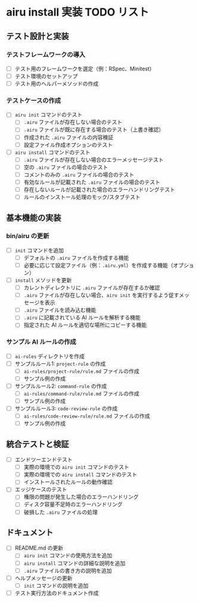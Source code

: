 # airu install 実装 TODO リスト

## テスト設計と実装

### テストフレームワークの導入
- [ ] テスト用のフレームワークを選定（例：RSpec、Minitest）
- [ ] テスト環境のセットアップ
- [ ] テスト用のヘルパーメソッドの作成

### テストケースの作成
- [ ] `airu init` コマンドのテスト
  - [ ] `.airu` ファイルが存在しない場合のテスト
  - [ ] `.airu` ファイルが既に存在する場合のテスト（上書き確認）
  - [ ] 作成された `.airu` ファイルの内容検証
  - [ ] 設定ファイル作成オプションのテスト
- [ ] `airu install` コマンドのテスト
  - [ ] `.airu` ファイルが存在しない場合のエラーメッセージテスト
  - [ ] 空の `.airu` ファイルの場合のテスト
  - [ ] コメントのみの `.airu` ファイルの場合のテスト
  - [ ] 有効なルールが記載された `.airu` ファイルの場合のテスト
  - [ ] 存在しないルールが記載された場合のエラーハンドリングテスト
  - [ ] ルールのインストール処理のモック/スタブテスト

## 基本機能の実装

### bin/airu の更新
- [ ] `init` コマンドを追加
  - [ ] デフォルトの `.airu` ファイルを作成する機能
  - [ ] 必要に応じて設定ファイル（例：`.airu.yml`）を作成する機能（オプション）
- [ ] `install` メソッドを更新
  - [ ] カレントディレクトリに `.airu` ファイルが存在するか確認
  - [ ] `.airu` ファイルが存在しない場合、`airu init` を実行するよう促すメッセージを表示
  - [ ] `.airu` ファイルを読み込む機能
  - [ ] `.airu` に記載されている AI ルールを解析する機能
  - [ ] 指定された AI ルールを適切な場所にコピーする機能

### サンプル AI ルールの作成
- [ ] `ai-rules` ディレクトリを作成
- [ ] サンプルルール1: `project-rule` の作成
  - [ ] `ai-rules/project-rule/rule.md` ファイルの作成
  - [ ] サンプル例の作成
- [ ] サンプルルール2: `command-rule` の作成
  - [ ] `ai-rules/command-rule/rule.md` ファイルの作成
  - [ ] サンプル例の作成
- [ ] サンプルルール3: `code-review-rule` の作成
  - [ ] `ai-rules/code-review-rule/rule.md` ファイルの作成
  - [ ] サンプル例の作成

## 統合テストと検証
- [ ] エンドツーエンドテスト
  - [ ] 実際の環境での `airu init` コマンドのテスト
  - [ ] 実際の環境での `airu install` コマンドのテスト
  - [ ] インストールされたルールの動作確認
- [ ] エッジケースのテスト
  - [ ] 権限の問題が発生した場合のエラーハンドリング
  - [ ] ディスク容量不足時のエラーハンドリング
  - [ ] 破損した `.airu` ファイルの処理

## ドキュメント
- [ ] README.md の更新
  - [ ] `airu init` コマンドの使用方法を追加
  - [ ] `airu install` コマンドの詳細な説明を追加
  - [ ] `.airu` ファイルの書き方の説明を追加
- [ ] ヘルプメッセージの更新
  - [ ] `init` コマンドの説明を追加
- [ ] テスト実行方法のドキュメント作成 
